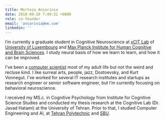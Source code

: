 ```yaml
---
title: Morteza Ansarinia
date: 2018-09-20 7:49:31 +0000
role: co-founder
email: 'ansarinia@me.com'
linkedin: ''
---
```


I’m currently a graduate student in Cognitive Neuroscience at [xCIT Lab](http://xcit.org/) of [University of Luxembourg](https://wwwen.uni.lu/) and [Max Planck Institute for Human Cognitive and Brain Sciences](https://www.mpg.de/149614/kognition_neuro). I study neural basis of how we learn to learn, and how it can be improved.

I've been a <a href="http://github.com/morteza" target="_blank">computer scientist</a> most of my adult life but not the weird and recluse kind. I like surreal arts, people, jazz, Dostoevsky, and Kurt Vonnegut. I've worked for several IT research institutes and startups as research engineer or senior software engineer, but I’m currently focusing on behavioral neuroscience.

I received my MS.c. in Cognitive Psychology from Institute for Cognitive Science Studies and conducted my thesis research at the Cognitive Lab (Dr. Javad Hatami) at the University of Tehran. Prior to that, I studied Computer Engineering and AI, at [Tehran Polytechnic](http://ceit.aut.ac.ir/~ansarinia) and [SBU](http://en.sbu.ac.ir/).

